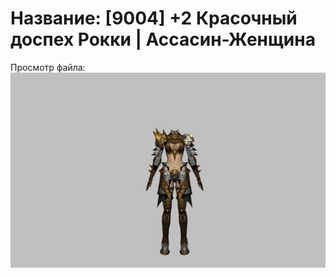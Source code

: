 # Название: [9004] +2 Красочный доспех Рокки | Ассасин-Женщина

Просмотр файла:
![p070032.png](p070032.png)